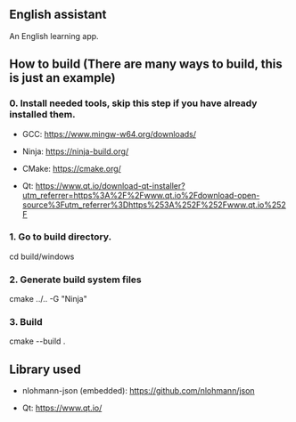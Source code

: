 ## English assistant

An English learning app.

## How to build (There are many ways to build, this is just an example)

### 0. Install needed tools, skip this step if you have already installed them.

- GCC: https://www.mingw-w64.org/downloads/

- Ninja: https://ninja-build.org/

- CMake: https://cmake.org/

- Qt: https://www.qt.io/download-qt-installer?utm_referrer=https%3A%2F%2Fwww.qt.io%2Fdownload-open-source%3Futm_referrer%3Dhttps%253A%252F%252Fwww.qt.io%252F

### 1. Go to build directory.

cd build/windows

### 2. Generate build system files

cmake ../.. -G "Ninja"

### 3. Build

cmake --build .

## Library used

- nlohmann-json (embedded): https://github.com/nlohmann/json

- Qt: https://www.qt.io/
